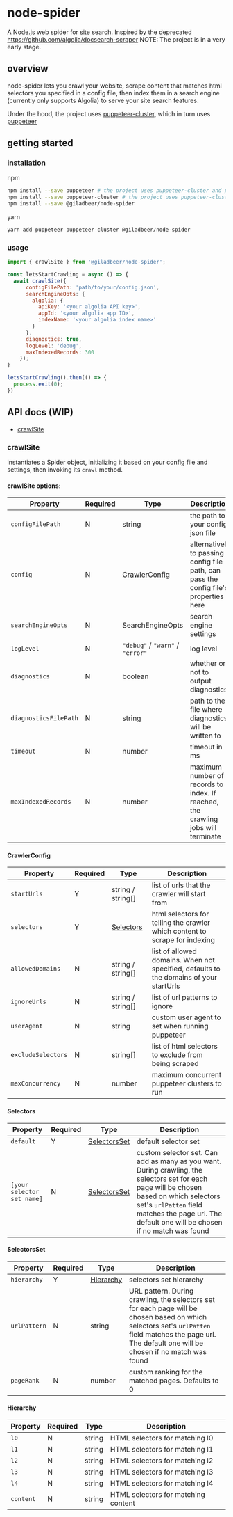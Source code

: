 # node-spider

A Node.js web spider for site search. Inspired by the deprecated https://github.com/algolia/docsearch-scraper
NOTE: The project is in a very early stage.

## overview

node-spider lets you crawl your website, scrape content that matches html selectors you specified in a config file, then index them in a search engine (currently only supports Algolia) to serve your site search features.

Under the hood, the project uses [puppeteer-cluster](https://github.com/thomasdondorf/puppeteer-cluster), which in turn uses [puppeteer](https://github.com/puppeteer/puppeteer)

## getting started

### installation

npm
```sh
npm install --save puppeteer # the project uses puppeteer-cluster and puppeteer under the hood
npm install --save puppeteer-cluster # the project uses puppeteer-cluster and puppeteer under the hood
npm install --save @giladbeer/node-spider
```

yarn
```sh
yarn add puppeteer puppeteer-cluster @giladbeer/node-spider
```

### usage

```js
import { crawlSite } from '@giladbeer/node-spider';

const letsStartCrawling = async () => {
  await crawlSite({
      configFilePath: 'path/to/your/config.json',
      searchEngineOpts: {
        algolia: {
          apiKey: '<your algolia API key>',
          appId: '<your algolia app ID>',
          indexName: '<your algolia index name>'
        }
      },
      diagnostics: true,
      logLevel: 'debug',
      maxIndexedRecords: 300
    });
}

letsStartCrawling().then(() => {
  process.exit(0);
})
```

## API docs (WIP)

- [crawlSite](#crawlSite)

### crawlSite

instantiates a Spider object, initializing it based on your config file and settings, then invoking its `crawl` method.

#### crawlSite options:

| Property | Required | Type | Description |
| --- | --- | --- | --- |
| `configFilePath` | N | string | the path to your config json file |
| `config` | N | [CrawlerConfig](#CrawlerConfig) | alternatively to passing a config file path, can pass the config file's properties here |
| `searchEngineOpts` | N | SearchEngineOpts | search engine settings |
| `logLevel` | N | `"debug"` / `"warn"` / `"error"` | log level |
| `diagnostics` | N | boolean | whether or not to output diagnostics |
| `diagnosticsFilePath` | N | string | path to the file where diagnostics will be written to |
| `timeout` | N | number | timeout in ms |
| `maxIndexedRecords` | N | number | maximum number of records to index. If reached, the crawling jobs will terminate |

#### CrawlerConfig
| Property | Required | Type | Description |
| --- | --- | --- | --- |
| `startUrls` | Y | string / string[] | list of urls that the crawler will start from |
| `selectors` | Y | [Selectors](#Selectors) | html selectors for telling the crawler which content to scrape for indexing |
| `allowedDomains` | N | string / string[] | list of allowed domains. When not specified, defaults to the domains of your startUrls |
| `ignoreUrls` | N | string / string[] | list of url patterns to ignore |
| `userAgent` | N | string | custom user agent to set when running puppeteer |
| `excludeSelectors` | N | string[] | list of html selectors to exclude from being scraped |
| `maxConcurrency` | N | number | maximum concurrent puppeteer clusters to run |

#### Selectors
| Property | Required | Type | Description |
| --- | --- | --- | --- |
| `default` | Y | [SelectorsSet](#SelectorsSet) | default selector set |
| `[your selector set name]` | N | [SelectorsSet](#SelectorsSet) | custom selector set. Can add as many as you want. During crawling, the selectors set for each page will be chosen based on which selectors set's `urlPatten` field matches the page url. The default one will be chosen if no match was found |

#### SelectorsSet
| Property | Required | Type | Description |
| --- | --- | --- | --- |
| `hierarchy` | Y | [Hierarchy](#Hierarchy) | selectors set hierarchy |
| `urlPattern` | N | string | URL pattern. During crawling, the selectors set for each page will be chosen based on which selectors set's `urlPatten` field matches the page url. The default one will be chosen if no match was found |
| `pageRank` | N | number | custom ranking for the matched pages. Defaults to 0 |

#### Hierarchy
| Property | Required | Type | Description |
| --- | --- | --- | --- |
| `l0` | N | string | HTML selectors for matching l0 |
| `l1` | N | string | HTML selectors for matching l1 |
| `l2` | N | string | HTML selectors for matching l2|
| `l3` | N | string | HTML selectors for matching l3 |
| `l4` | N | string | HTML selectors for matching l4 |
| `content` | N | string | HTML selectors for matching content |
